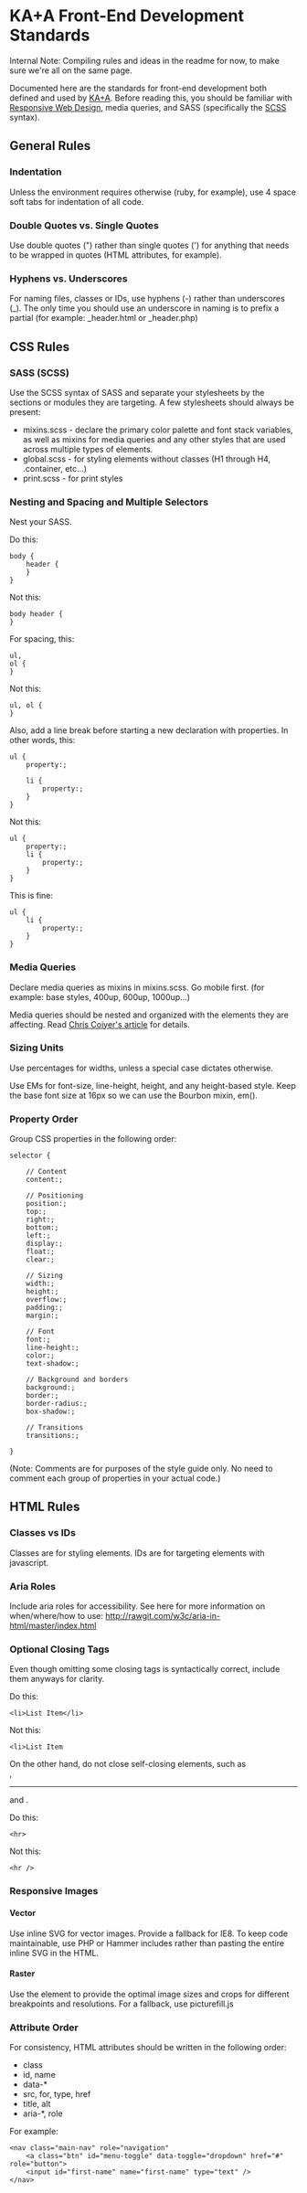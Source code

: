 KA+A Front-End Development Standards
=================

Internal Note: Compiling rules and ideas in the readme for now, to make sure we're all on the same page.

Documented here are the standards for front-end development both defined and used by [KA+A](http://kaplusa.com). Before reading this, you should be familiar with [Responsive Web Design](http://alistapart.com/article/responsive-web-design/), media queries, and SASS (specifically the [SCSS](http://sass-lang.com/) syntax).

## General Rules

### Indentation

Unless the environment requires otherwise (ruby, for example), use 4 space soft tabs for indentation of all code.

### Double Quotes vs. Single Quotes

Use double quotes (") rather than single quotes (') for anything that needs to be wrapped in quotes (HTML attributes, for example).

### Hyphens vs. Underscores

For naming files, classes or IDs, use hyphens (-) rather than underscores (_). The only time you should use an underscore in naming is to prefix a partial (for example: _header.html or _header.php)

## CSS Rules

### SASS (SCSS)

Use the SCSS syntax of SASS and separate your stylesheets by the sections or modules they are targeting. A few stylesheets should always be present:

* mixins.scss - declare the primary color palette and font stack variables, as well as mixins for media queries and any other styles that are used across multiple types of elements.
* global.scss - for styling elements without classes (H1 through H4, .container, etc...)
* print.scss - for print styles

### Nesting and Spacing and Multiple Selectors

Nest your SASS. 

Do this:

	body {
		header {
		}
	}

Not this:

	body header {
	}

For spacing, this:

	ul,
	ol {
	}

Not this:

	ul, ol {
	}
	
Also, add a line break before starting a new declaration with properties. In other words, this:

	ul {
		property:;
		
		li {
			property:;
		}
	}
	
Not this:

	ul {
		property:;
		li {
			property:;
		}
	}
	
This is fine:

    ul {
        li {
            property:;
        }
    }
    
### Media Queries

Declare media queries as mixins in mixins.scss. Go mobile first. (for example: base styles, 400up, 600up, 1000up...)

Media queries should be nested and organized with the elements they are affecting. Read [Chris Coiyer's article](http://css-tricks.com/conditional-media-query-mixins/) for details.

### Sizing Units

Use percentages for widths, unless a special case dictates otherwise.

Use EMs for font-size, line-height, height, and any height-based style. Keep the base font size at 16px so we can use the Bourbon mixin, em().

### Property Order

Group CSS properties in the following order:

	selector {
		
		// Content
		content:;
		
		// Positioning
		position:;
		top:;
		right:;
		bottom:;
		left:;
		display:;
		float:;
		clear:;
		
		// Sizing
		width:;
		height:;
		overflow:;
		padding:;
		margin:;
		
		// Font
		font:;
		line-height:;
		color:;
		text-shadow:;
		
		// Background and borders
		background:;
		border:;
		border-radius:;
		box-shadow:;
		
		// Transitions
		transitions:;

	}

(Note: Comments are for purposes of the style guide only. No need to comment each group of properties in your actual code.)

## HTML Rules

### Classes vs IDs

Classes are for styling elements. IDs are for targeting elements with javascript.

### Aria Roles

Include aria roles for accessibility. See here for more information on when/where/how to use: http://rawgit.com/w3c/aria-in-html/master/index.html

### Optional Closing Tags

Even though omitting some closing tags is syntactically correct, include them anyways for clarity.

Do this:

	<li>List Item</li>

Not this:

	<li>List Item
	
On the other hand, do not close self-closing elements, such as <br>, <hr> and <img>.

Do this:

    <hr>

Not this:

    <hr />

### Responsive Images

#### Vector

Use inline SVG for vector images. Provide a fallback for IE8. To keep code maintainable, use PHP or Hammer includes rather than pasting the entire inline SVG in the HTML.

#### Raster

Use the <picture> element to provide the optimal image sizes and crops for different breakpoints and resolutions. For a fallback, use picturefill.js

### Attribute Order

For consistency, HTML attributes should be written in the following order:

* class
* id, name
* data-*
* src, for, type, href
* title, alt
* aria-*, role

For example:

    <nav class="main-nav" role="navigation"
        <a class="btn" id="menu-toggle" data-toggle="dropdown" href="#" role="button">
        <input id="first-name" name="first-name" type="text" />
    </nav>
